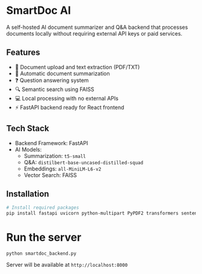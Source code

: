 # SmartDoc AI

A self-hosted AI document summarizer and Q&A backend that processes documents locally without requiring external API keys or paid services.

## Features

- 🔎 Document upload and text extraction (PDF/TXT) 
- 📝 Automatic document summarization
- ❓ Question answering system
- 🔍 Semantic search using FAISS
- 💻 Local processing with no external APIs
- ⚡ FastAPI backend ready for React frontend

## Tech Stack

- Backend Framework: FastAPI
- AI Models:
  - Summarization: `t5-small`
  - Q&A: `distilbert-base-uncased-distilled-squad`
  - Embeddings: `all-MiniLM-L6-v2`
  - Vector Search: FAISS

## Installation

```bash
# Install required packages
pip install fastapi uvicorn python-multipart PyPDF2 transformers sentence-transformers faiss-cpu torch
```

# Run the server
```
python smartdoc_backend.py
```
Server will be available at `http://localhost:8000`
